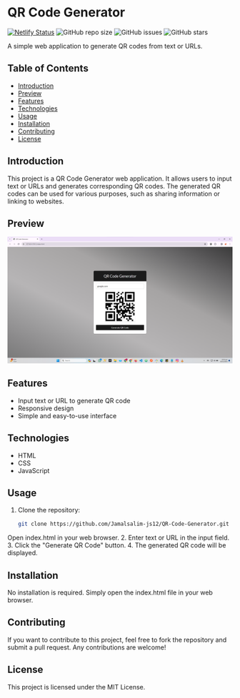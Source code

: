 # QR Code Generator

[![Netlify Status](https://api.netlify.com/api/v1/badges/c9957a69-f6ad-47a0-b9f6-a952d56e94e2/deploy-status)](https://app.netlify.com/sites/qrcode-generator-12/deploys)
![GitHub repo size](https://img.shields.io/github/repo-size/Jamalsalim-js12/QR-Code-Generator)
![GitHub issues](https://img.shields.io/github/issues/Jamalsalim-js12/QR-Code-Generator)
![GitHub stars](https://img.shields.io/github/stars/Jamalsalim-js12/QR-Code-Generator)

A simple web application to generate QR codes from text or URLs.

## Table of Contents

- [Introduction](#Introduction)
- [Preview](#Preview)
- [Features](#Features)
- [Technologies](#Technologies)
- [Usage](#Usage)
- [Installation](#Installation)
- [Contributing](#Contributing)
- [License](#License)

## Introduction

This project is a QR Code Generator web application. It allows users to input text or URLs and generates corresponding QR codes. The generated QR codes can be used for various purposes, such as sharing information or linking to websites.

## Preview

![QR Code Generator Screenshot](https://github.com/jamalsalim-js12/QR-Code-Generator/blob/main/images/QR-Code%20Generator.png)

## Features

- Input text or URL to generate QR code
- Responsive design
- Simple and easy-to-use interface

## Technologies

- HTML
- CSS
- JavaScript

## Usage

1. Clone the repository:

   ```bash
   git clone https://github.com/Jamalsalim-js12/QR-Code-Generator.git
Open index.html in your web browser.
2. Enter text or URL in the input field.
3. Click the "Generate QR Code" button.
4. The generated QR code will be displayed.

## Installation
No installation is required. Simply open the index.html file in your web browser.

## Contributing
If you want to contribute to this project, feel free to fork the repository and submit a pull request. Any contributions are welcome!

## License
This project is licensed under the MIT License.

